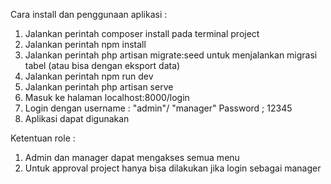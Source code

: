 Cara install dan penggunaan aplikasi :
1. Jalankan perintah composer install pada terminal project
2. Jalankan perintah npm install 
3. Jalankan perintah php artisan migrate:seed untuk menjalankan migrasi tabel (atau bisa dengan eksport data)
4. Jalankan perintah npm run dev
5. Jalankan perintah php artisan serve
6. Masuk ke halaman localhost:8000/login
7. Login dengan username : "admin"/ "manager" Password ; 12345
9. Aplikasi dapat digunakan

Ketentuan role :
1. Admin dan manager dapat mengakses semua menu
2. Untuk approval project hanya bisa dilakukan jika login sebagai manager
